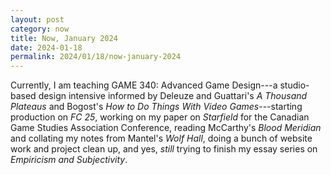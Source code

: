 ```yaml
---
layout: post
category: now
title: Now, January 2024
date: 2024-01-18
permalink: 2024/01/18/now-january-2024
---
```


Currently, I am teaching GAME 340: Advanced Game Design---a studio-based design intensive informed by Deleuze and Guattari's *A Thousand Plateaus* and Bogost's *How to Do Things With Video Games*---starting production on *FC 25*, working on my paper on *Starfield* for the Canadian Game Studies Association Conference, reading McCarthy's *Blood Meridian* and collating my notes from Mantel's *Wolf Hall*, doing a bunch of website work and project clean up, and yes, *still* trying to finish my essay series on *Empiricism and Subjectivity*.
